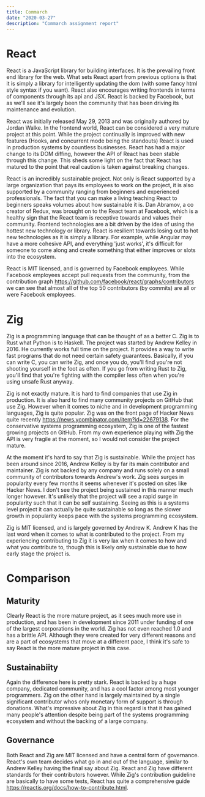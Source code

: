 ```yaml
---
title: Commarch
date: "2020-03-27"
description: "Commarch assignment report"
---
```


# React

React is a JavaScript library for building interfaces. It is the prevailing
front end library for the web. What sets React apart from previous options is
that it is simply a library for intelligently updating the dom (with some fancy
html style syntax if you want). React also encourages writing frontends in
terms of components through its api and JSX. React is backed by Facebook, but
as we'll see it's largely been the community that has been driving its
maintenance and evolution.

React was initially released May 29, 2013 and was originally authored by Jordan
Walke. In the frontend world, React can be considered a very mature project at
this point. While the project continually is improved with new features (Hooks,
and concurrent mode being the standouts) React is used in production systems by
countless businesses. React has had a major change to its DOM diffing, however
the API of React has been stable through this change. This sheds some light on
the fact that React has matured to the point that real caution is taken against
breaking changes.

React is an incredibly sustainable project. Not only is React supported by a
large organization that pays its employees to work on the project, it is also
supported by a community ranging from beginners and experienced professionals.
The fact that you can make a living teaching React to beginners speaks volumes
about how sustainable it is. Dan Abramov, a co creator of Redux, was brought on
to the React team at Facebook, which is a healthy sign that the React team is
receptive towards and values their community. Frontend technologies are a bit
driven by the idea of using the hottest new technology or library. React is
resilient towards losing out to hot new technologies as it is simply a library.
For example, while Angular may have a more cohesive API, and everything 'just
works', it's difficult for someone to come along and create something that
either improves or slots into the ecosystem.

React is MIT licensed, and is governed by Facebook employees. While Facebook
employees accept pull requests from the community, from the contribution graph
<https://github.com/facebook/react/graphs/contributors> we can see that almost
all of the top 50 contributors (by commits) are all or were Facebook employees.

# Zig

Zig is a programming language that can be thought of as a better C. Zig is to
Rust what Python is to Haskell. The project was started by Andrew Kelley in
2016\. He currently works full time on the project. It provides a way to write
fast programs that do not need certain safety guarantees. Basically, if you can
write C, you can write Zig, and once you do, you'll find you're not shooting
yourself in the foot as often. If you go from writing Rust to Zig, you'll find
that you're fighting with the compiler less often when you're using unsafe Rust
anyway.

Zig is not exactly mature. It is hard to find companies that use Zig in
production. It is also hard to find many community projects on GitHub that use
Zig. However when it comes to niche and in development programming languages,
Zig is quite popular. Zig was on the front page of Hacker News quite recently
<https://news.ycombinator.com/item?id=22679138>. For the conservative systems
programming ecosystem, Zig is one of the fastest growing projects on GitHub.
From my own experience playing with Zig the API is very fragile at the moment,
so I would not consider the project mature.

At the moment it's hard to say that Zig is sustainable. While the project has
been around since 2016, Andrew Kelley is by far its main contributor and
maintainer. Zig is not backed by any company and runs solely on a small
community of contributors towards Andrew's work. Zig sees surges in popularity
every few months it seems whenever it's posted on sites like Hacker News. I
don't see the project being sustained in this manner much longer however. It's
unlikely that the project will see a rapid surge in popularity such that it can
be self sustaining. Seeing as this is a systems level project it can actually
be quite sustainable so long as the slower growth in popularity keeps pace with
the systems programming ecosystem.

Zig is MIT licensed, and is largely governed by Andrew K. Andrew K has the last
word when it comes to what is contributed to the project. From my experiencing
contributing to Zig it is very lax when it comes to how and what you contribute
to, though this is likely only sustainable due to how early stage the project
is.

# Comparison

## Maturity

Clearly React is the more mature project, as it sees much more use in
production, and has been in development since 2011 under funding of one of the
largest corporations in the world. Zig has not even reached 1.0 and has a
brittle API. Although they were created for very different reasons and are a
part of ecosystems that move at a different pace, I think it's safe to say
React is the more mature project in this case.

## Sustainabiity

Again the difference here is pretty stark. React is backed by a huge company,
dedicated community, and has a cool factor among most younger programmers. Zig
on the other hand is largely maintained by a single significant contributor
whos only monetary form of support is through donations. What's impressive
about Zig in this regard is that it has gained many people's attention despite
being part of the systems programming ecosystem and without the backing of a
large company.

## Governance

Both React and Zig are MIT licensed and have a central form of governance.
React's own team decides what go in and out of the language, similar to Andrew
Kelley having the final say about Zig. React and Zig have different standards
for their contributors however. While Zig's contribution guideline are
basically to have some tests, React has quite a comprehensive guide
<https://reactjs.org/docs/how-to-contribute.html>.
